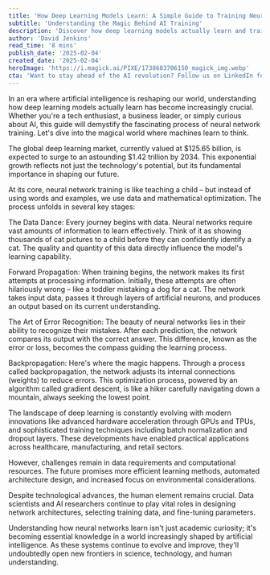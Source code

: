 ```yaml
---
title: 'How Deep Learning Models Learn: A Simple Guide to Training Neural Networks'
subtitle: 'Understanding the Magic Behind AI Training'
description: 'Discover how deep learning models actually learn and train, from basic neural network principles to cutting-edge innovations. This guide breaks down complex AI concepts into digestible insights, exploring the $125.65 billion market that's revolutionizing technology across industries.'
author: 'David Jenkins'
read_time: '8 mins'
publish_date: '2025-02-04'
created_date: '2025-02-04'
heroImage: 'https://i.magick.ai/PIXE/1738683706150_magick_img.webp'
cta: 'Want to stay ahead of the AI revolution? Follow us on LinkedIn for daily insights into the latest developments in deep learning and artificial intelligence. Join our community of tech enthusiasts and industry leaders!'
---
```


In an era where artificial intelligence is reshaping our world, understanding how deep learning models actually learn has become increasingly crucial. Whether you're a tech enthusiast, a business leader, or simply curious about AI, this guide will demystify the fascinating process of neural network training. Let's dive into the magical world where machines learn to think.

The global deep learning market, currently valued at $125.65 billion, is expected to surge to an astounding $1.42 trillion by 2034. This exponential growth reflects not just the technology's potential, but its fundamental importance in shaping our future.

At its core, neural network training is like teaching a child – but instead of using words and examples, we use data and mathematical optimization. The process unfolds in several key stages:

The Data Dance: Every journey begins with data. Neural networks require vast amounts of information to learn effectively. Think of it as showing thousands of cat pictures to a child before they can confidently identify a cat. The quality and quantity of this data directly influence the model's learning capability.

Forward Propagation: When training begins, the network makes its first attempts at processing information. Initially, these attempts are often hilariously wrong – like a toddler mistaking a dog for a cat. The network takes input data, passes it through layers of artificial neurons, and produces an output based on its current understanding.

The Art of Error Recognition: The beauty of neural networks lies in their ability to recognize their mistakes. After each prediction, the network compares its output with the correct answer. This difference, known as the error or loss, becomes the compass guiding the learning process.

Backpropagation: Here's where the magic happens. Through a process called backpropagation, the network adjusts its internal connections (weights) to reduce errors. This optimization process, powered by an algorithm called gradient descent, is like a hiker carefully navigating down a mountain, always seeking the lowest point.

The landscape of deep learning is constantly evolving with modern innovations like advanced hardware acceleration through GPUs and TPUs, and sophisticated training techniques including batch normalization and dropout layers. These developments have enabled practical applications across healthcare, manufacturing, and retail sectors.

However, challenges remain in data requirements and computational resources. The future promises more efficient learning methods, automated architecture design, and increased focus on environmental considerations.

Despite technological advances, the human element remains crucial. Data scientists and AI researchers continue to play vital roles in designing network architectures, selecting training data, and fine-tuning parameters.

Understanding how neural networks learn isn't just academic curiosity; it's becoming essential knowledge in a world increasingly shaped by artificial intelligence. As these systems continue to evolve and improve, they'll undoubtedly open new frontiers in science, technology, and human understanding.